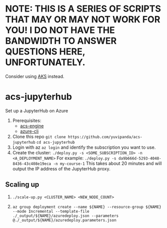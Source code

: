 # NOTE: THIS IS A SERIES OF SCRIPTS THAT MAY OR MAY NOT WORK FOR YOU! I DO NOT HAVE THE BANDWIDTH TO ANSWER QUESTIONS HERE, UNFORTUNATELY. 

Consider using [AKS](https://docs.microsoft.com/en-us/azure/aks/) instead.

# acs-jupyterhub
Set up a JupyterHub on Azure

1. Prerequisites:
    - [acs-engine](https://github.com/Azure/acs-engine/releases)
    - [azure-cli](https://github.com/Azure/azure-cli)
1. Clone this repo
   `git clone https://github.com/yuvipanda/acs-jupyterhub`
   `cd acs-jupyterhub`
1. Login with az
   `az login`
   and identify the subscription you want to use.
1. Create the cluster:
   `./deploy.py -s <SOME_SUBSCRIPTION_ID> -n <A_DEPLOYMENT_NAME>`
   For example:
   `./deploy.py -s da9b666d-5293-4048-8436-43c408e19eca -n my-course-1`
   This takes about 20 minutes and will output the IP address of the JupyterHub proxy.

## Scaling up

1. `./scale-up.py <CLUSTER_NAME> <NEW_NODE_COUNT>`

1. `az group deployment create --name ${NAME} --resource-group ${NAME} --mode Incremental --template-file ./_output/${NAME}/azuredeploy.json --parameters @./_output/${NAME}/azuredeploy.parameters.json`
